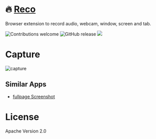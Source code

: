 # 🔥 [Reco](https://wutility.github.io/screen-recorder)
Browser extension to record audio, webcam, window, screen and tab.

![Contributions welcome](https://img.shields.io/badge/contributions-welcome-brightgreen) ![GitHub release](https://img.shields.io/github/release/Chromo-lib/reco/all?logo=GitHub) ![](https://badgen.net/github/license/Chromo-lib/reco)  

# Capture
![capture](https://i.giphy.com/media/WVNfkzbtf9gaXVQobR/giphy.webp)

## Similar Apps
- [fullpage Screenshot](https://github.com/Chromo-lib/screenshot-fullpage-extension)

# License
Apache Version 2.0